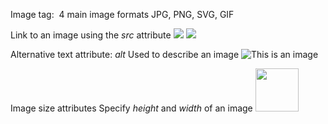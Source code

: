 
Image tag: <img>
4 main image formats
	JPG, PNG, SVG, GIF

Link to an image using the *src* attribute
	<img src="image-link.com">
	<img src="./images/image.jpg">

Alternative text attribute: *alt*
	Used to describe an image
	<img src="" alt="This is an image">

Image size attributes
	Specify *height* and *width* of an image
	<img src="" alt="" height="69" width="69">
